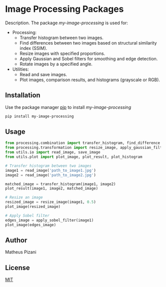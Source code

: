 # Image Processing Packages

Description. 
The package *my-image-processing* is used for:
- Processing:
  	- Transfer histogram between two images.
  	- Find differences between two images based on structural similarity 	index (SSIM).
  	- Resize images with specified proportions.
 	- Apply Gaussian and Sobel filters for smoothing and edge detection.
  	- Rotate images by a specified angle.
- Utilities:
  - Read and save images.
  - Plot images, comparison results, and histograms (grayscale or RGB).

## Installation

Use the package manager [pip](https://pip.pypa.io/en/stable/) to install *my-image-processing*

```bash
pip install my-image-processing
```

## Usage

```python
from processing.combination import transfer_histogram, find_difference
from processing.transformation import resize_image, apply_gaussian_filter, apply_sobel_filter, rotate_image
from utils.io import read_image, save_image
from utils.plot import plot_image, plot_result, plot_histogram

# Transfer histogram between two images
image1 = read_image('path_to_image1.jpg')
image2 = read_image('path_to_image2.jpg')

matched_image = transfer_histogram(image1, image2)
plot_result(image1, image2, matched_image)

# Resize an image
resized_image = resize_image(image1, 0.5)
plot_image(resized_image)

# Apply Sobel filter
edges_image = apply_sobel_filter(image1)
plot_image(edges_image)
```

## Author
Matheus Pizani

## License
[MIT](https://choosealicense.com/licenses/mit/)